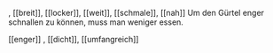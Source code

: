 , [[breit]], [[locker]], [[weit]], [[schmale]], [[nah]]
Um den Gürtel enger schnallen zu können, muss man weniger essen. 


 [[enger]]
, [[dicht]], [[umfangreich]]